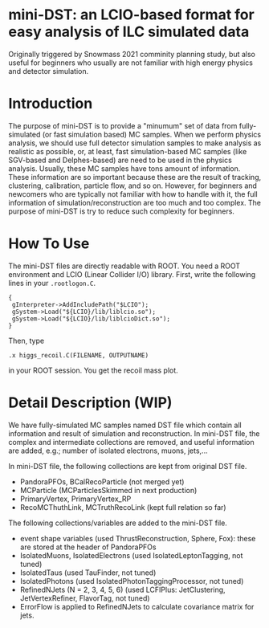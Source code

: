 # mini-DST: an LCIO-based format for easy analysis of ILC simulated data

Originally triggered by Snowmass 2021 comminity planning study, but also useful for beginners who usually are not familiar with high energy physics and detector simulation.

# Introduction

The purpose of mini-DST is to provide a "minumum" set of data from fully-simulated (or fast simulation based) MC samples.
When we perform physics analysis, we should use full detector simulation samples to make analysis as realistic as possible, or, at least, fast simulation-based MC samples (like SGV-based and Delphes-based) are need to be used in the physics analysis.
Usually, these MC samples have tons amount of information.
These information are so important because these are the result of tracking, clustering, calibration, particle flow, and so on.
However, for beginners and newcomers who are typically not familiar with how to handle with it, the full information of simulation/reconstruction are too much and too complex.
The purpose of mini-DST is try to reduce such complexity for beginners.

# How To Use
The mini-DST files are directly readable with ROOT.
You need a ROOT environment and LCIO (Linear Collider I/O) library.
First, write the following lines in your `.rootlogon.C`.
```
{
 gInterpreter->AddIncludePath("$LCIO");
 gSystem->Load("${LCIO}/lib/liblcio.so");
 gSystem->Load("${LCIO}/lib/liblcioDict.so");
}
```
Then, type
```
.x higgs_recoil.C(FILENAME, OUTPUTNAME)
```
in your ROOT session.
You get the recoil mass plot.


# Detail Description (WIP)

We have fully-simulated MC samples named DST file which contain all information and result of simulation and reconstruction.
In mini-DST file, the complex and intermediate collections are removed, and useful information are added, e.g.; number of isolated electrons, muons, jets,...

In mini-DST file, the following collections are kept from original DST file.
- PandoraPFOs, BCalRecoParticle (not merged yet)
- MCParticle (MCParticlesSkimmed in next production)
- PrimaryVertex, PrimaryVertex_RP
- RecoMCThuthLink, MCTruthRecoLink (kept full relation so far)

The following collections/variables are added to the mini-DST file.
- event shape variables (used ThrustReconstruction, Sphere, Fox): these are stored at the header of PandoraPFOs
- IsolatedMuons, IsolatedElectrons (used IsolatedLeptonTagging, not tuned)
- IsolatedTaus (used TauFinder, not tuned)
- IsolatedPhotons (used IsolatedPhotonTaggingProcessor, not tuned)
- RefinedNJets (N = 2, 3, 4, 5, 6) (used LCFIPlus: JetClustering, JetVertexRefiner, FlavorTag, not tuned)
- ErrorFlow is applied to RefinedNJets to calculate covariance matrix for jets.
